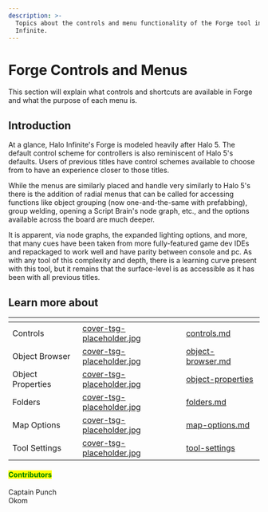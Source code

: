 ```yaml
---
description: >-
  Topics about the controls and menu functionality of the Forge tool in Halo
  Infinite.
---
```


# Forge Controls and Menus

This section will explain what controls and shortcuts are available in Forge and what the purpose of each menu is.

## Introduction

At a glance, Halo Infinite's Forge is modeled heavily after Halo 5. The default control scheme for controllers is also reminiscent of Halo 5's defaults. Users of previous titles have control schemes available to choose from to have an experience closer to those titles.

While the menus are similarly placed and handle very similarly to Halo 5's there is the addition of radial menus that can be called for accessing functions like object grouping (now one-and-the-same with prefabbing), group welding, opening a Script Brain's node graph, etc., and the options available across the board are much deeper.

It is apparent, via node graphs, the expanded lighting options, and more, that many cues have been taken from more fully-featured game dev IDEs and repackaged to work well and have parity between console and pc. As with any tool of this complexity and depth, there is a learning curve present with this tool, but it remains that the surface-level is as accessible as it has been with all previous titles.



## Learn more about

<table data-view="cards"><thead><tr><th></th><th data-hidden data-card-cover data-type="files"></th><th data-hidden data-card-target data-type="content-ref"></th></tr></thead><tbody><tr><td>Controls</td><td><a href="../../../.gitbook/assets/cover-tsg-placeholder.jpg">cover-tsg-placeholder.jpg</a></td><td><a href="controls.md">controls.md</a></td></tr><tr><td>Object Browser</td><td><a href="../../../.gitbook/assets/cover-tsg-placeholder.jpg">cover-tsg-placeholder.jpg</a></td><td><a href="object-browser.md">object-browser.md</a></td></tr><tr><td>Object Properties</td><td><a href="../../../.gitbook/assets/cover-tsg-placeholder.jpg">cover-tsg-placeholder.jpg</a></td><td><a href="object-properties/">object-properties</a></td></tr><tr><td>Folders</td><td><a href="../../../.gitbook/assets/cover-tsg-placeholder.jpg">cover-tsg-placeholder.jpg</a></td><td><a href="folders.md">folders.md</a></td></tr><tr><td>Map Options</td><td><a href="../../../.gitbook/assets/cover-tsg-placeholder.jpg">cover-tsg-placeholder.jpg</a></td><td><a href="map-options.md">map-options.md</a></td></tr><tr><td>Tool Settings</td><td><a href="../../../.gitbook/assets/cover-tsg-placeholder.jpg">cover-tsg-placeholder.jpg</a></td><td><a href="tool-settings/">tool-settings</a></td></tr></tbody></table>



#### <mark style="color:green;">Contributors</mark>

Captain Punch\
Okom
